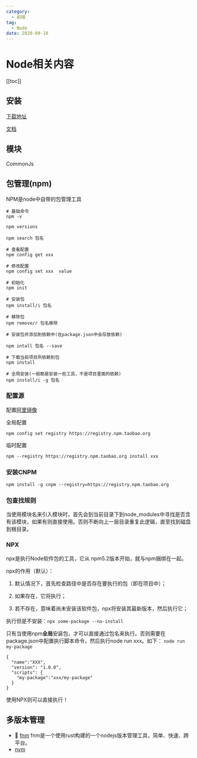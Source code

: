 ```yaml
---
category:
  - 前端
tag:
  - Node
date: 2020-09-10
---
```

# Node相关内容

[[toc]]

## 安装

[下载地址](https://nodejs.org/en/download/)

[文档](https://www.runoob.com/nodejs/nodejs-install-setup.html)

## 模块

CommonJs

## 包管理(npm)

NPM是node中自带的包管理工具

~~~ shell
# 基础命令
npm -v

npm versions

npm search 包名

# 查看配置
npm config get xxx

# 修改配置
npm config set xxx  value

# 初始化
npm init

# 安装包
npm install/i 包名 

# 移除包
npm remove/r 包名移除

# 安装包并添加到依赖中(在package.json中会存放依赖)

npm intall 包名 --save

# 下载当前项目所依赖到包
npm install

# 全局安装(一般都是安装一些工具，不是项目里面的依赖)
npm install/i -g 包名
~~~

### 配置源

配置[阿里镜像](https://npm.taobao.org)

全局配置

`npm config set registry https://registry.npm.taobao.org` 

临时配置

`npm --registry https://registry.npm.taobao.org install xxx`

### 安装CNPM

`npm install -g cnpm --registry=https://registry.npm.taobao.org`


### 包查找规则

当使用模块名来引入模块时，首先会到当前目录下到node_modules中寻找是否含有该模块，如果有则直接使用。否则不断向上一层目录重复此逻辑，直至找到磁盘到根目录。

### NPX

npx是执行Node软件包的工具，它从 npm5.2版本开始，就与npm捆绑在一起。

npx的作用（默认）：

1. 默认情况下，首先检查路径中是否存在要执行的包（即在项目中）；

2. 如果存在，它将执行；

3. 若不存在，意味着尚未安装该软件包，npx将安装其最新版本，然后执行它；

执行但是不安装：`npx some-package --no-install`

只有当使用npm**全局**安装包，才可以直接通过包名来执行。否则需要在package.json中配置执行脚本命令，然后执行node run xxx。如下：
`node run my-package`

~~~ js{5}
{
  "name":"XXX",
  "version": "1.0.0",
  "scripts": {
    "my-package":"xxx/my-package"
  }
}
~~~


使用NPX则可以直接执行！


## 多版本管理

- :rocket: [fnm](https://github.com/Schniz/fnm) fnm是一个使用rust构建的一个nodejs版本管理工具，简单、快速、跨平台。
-  [nvm](https://github.com/nvm-sh/nvm)